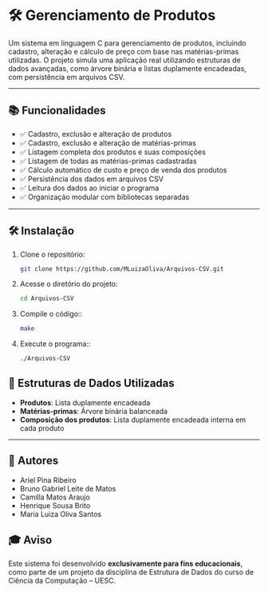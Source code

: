 # 🛠️ Gerenciamento de Produtos

Um sistema em linguagem C para gerenciamento de produtos, incluindo cadastro, alteração e cálculo de preço com base nas matérias-primas utilizadas. O projeto simula uma aplicação real utilizando estruturas de dados avançadas, como árvore binária e listas duplamente encadeadas, com persistência em arquivos CSV.

---

## 📚 Funcionalidades

- ✅ Cadastro, exclusão e alteração de produtos
- ✅ Cadastro, exclusão e alteração de matérias-primas
- ✅ Listagem completa dos produtos e suas composições
- ✅ Listagem de todas as matérias-primas cadastradas
- ✅ Cálculo automático de custo e preço de venda dos produtos
- ✅ Persistência dos dados em arquivos CSV
- ✅ Leitura dos dados ao iniciar o programa
- ✅ Organização modular com bibliotecas separadas

---

## 🛠️ Instalação

1. Clone o repositório:
   ```bash
   git clone https://github.com/MLuizaOliva/Arquivos-CSV.git
      ```
2. Acesse o diretório do projeto:
   ```bash
   cd Arquivos-CSV
      ```
3. Compile o código::
   ```bash
   make
      ```
4. Execute o programa::
   ```bash
   ./Arquivos-CSV
   ```

## 🧱 Estruturas de Dados Utilizadas

- **Produtos**: Lista duplamente encadeada
- **Matérias-primas**: Árvore binária balanceada
- **Composição dos produtos**: Lista duplamente encadeada interna em cada produto

---

## 👥 Autores

- Ariel Pina Ribeiro
- Bruno Gabriel Leite de Matos
- Camilla Matos Araujo
- Henrique Sousa Brito
- Maria Luiza Oliva Santos

## 🎓 Aviso

Este sistema foi desenvolvido **exclusivamente para fins educacionais**, como parte de um projeto da disciplina de Estrutura de Dados do curso de Ciência da Computação – UESC.
